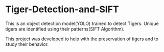 # Tiger-Detection-and-SIFT

This is an object detection model(YOLO) trained to detect Tigers.
Unique tigers are identified using their patterns(SIFT Algorithm).

This project was developed to help with the preservation of tigers and to study their behavior.
